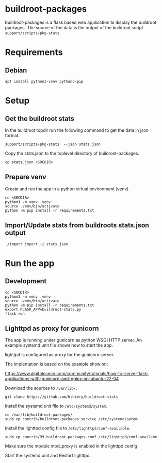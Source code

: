 # buildroot-packages

buildroot-packages is a flask based web application to display the
buildroot packages. The source of the data is the output of the buildroot
script `support/scripts/pkg-stats`.

# Requirements

## Debian

```
apt install python3-venv python3-pip
```

# Setup

## Get the buildroot stats

In the buildroot topdir run the following command to get the data in
json format.

```
support/scripts/pkg-stats  --json stats.json
```

Copy the stats.json to the toplevel directory of buildroot-packages.
```
cp stats.json <SRCDIR>
```

## Prepare venv

Create and run the app in a python virtual environment (venv).
```
cd <SRCDIR>
python3 -m venv .venv
source .venv/bin/activate
python -m pip install -r requirements.txt
```

## Import/Update stats from buildroots stats.json output

```
./import import -i stats.json
```

# Run the app

## Development

```
cd <SRCDIR>
python3 -m venv .venv
source .venv/bin/activate
python -m pip install -r requirements.txt
export FLASK_APP=buildroot-stats.py
flask run
```

## Lighttpd as proxy for gunicorn

The app is running under gunicorn as python WSGI HTTP server. An example
systemd unit file shows how to start the app.

lighttpd is configured as proxy for the gunicorn server.

The implentation is based on the example show on:

https://www.digitalocean.com/community/tutorials/how-to-serve-flask-applications-with-gunicorn-and-nginx-on-ubuntu-22-04

Download the sources to `/var/lib/`.

```
git clone https://github.com/hthiery/buildroot-stats
```

Install the systemd unit file to `/etc/systemd/system`.
```
cd /var/lib/buildroot-packages/
sudo cp contrib/buildroot-packages.service /etc/systemd/sytem
```

Install the lighttpd config file to `/etc/lighttpd/conf-available`.
```
sudo cp contrib/99-buildroot-packages.conf /etc/lighttpd/conf-availabe
```

Make sure the module mod_proxy is enabled in the lighttpd config.

Start the systemd unit and Restart lighttpd.
